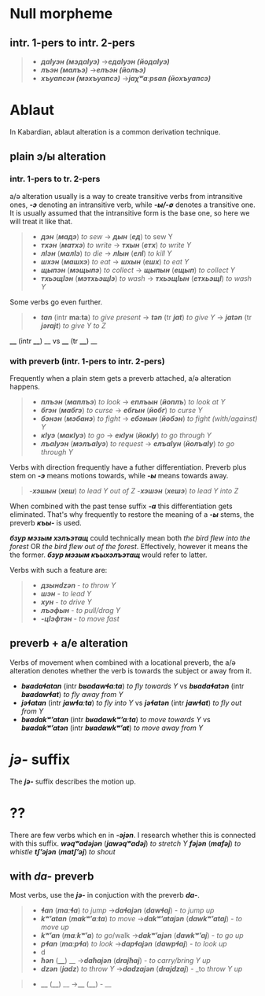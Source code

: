 
# Null morpheme
## intr. 1-pers to intr. 2-pers
>- **_даIуэн (мэдаIуэ)_** ->**_едаIуэн (йодаIуэ)_**
>- **_лъэн (малъэ)_** ->**_елъэн (йолъэ)_**
>- **_хъуапсэн (мэхъуапсэ)_** ->**_jaχʷaːpsan (йохъуапсэ)_**

# Ablaut
In Kabardian, ablaut alteration is a common derivation technique.
## plain э/ы alteration
### intr. 1-pers to tr. 2-pers
a/ə alteration usually is a way to create transitive verbs from intransitive ones, **_-э_** denoting an intransitive verb, while **_-ы/-∅_** denotes a transitive one. It is usually assumed that the intransitive form is the base one, so here we will treat it like that.

>- **_дэн_** (**_мадэ_**) _to sew_ -> **_дын_** (**_ед_**) to sew Y
>- **_тхэн_** (**_матхэ_**) _to write_ -> **_тхын_** (**_етх_**) _to write Y_
>- **_лIэн_** (**_малIэ_**) _to die_ -> **_лIын_** (**_елI_**) _to kill Y_
>- **_шхэн_** (**_машхэ_**) _to eat_ -> **_шхын_** (**_ешх_**) _to eat Y_
>- **_щыпэн_** (**_мэщыпэ_**) _to collect_ -> **_щыпын_** (**_ещып_**) _to collect Y_
>- **_тхьэщIэн_** (**_мэтхьэщIэ_**) _to wash_ -> **_тхьэщIын_** (**_етхьэщI_**) _to wash Y_

Some verbs go even further.
>- **_tan_** (intr **maːta**) _to give present_ -> **_tən_** (tr **_jat_**) _to give Y_ -> **_jatən_** (tr **_jərajt_**) _to give Y to Z_

**__** (intr **__**) __ vs **__** (tr **__**) __

### with preverb (intr. 1-pers to intr. 2-pers)
Frequently when a plain stem gets a preverb attached, a/ə alteration happens.

>- **_плъэн_** (**_маплъэ_**) _to look_ -> **_еплъын_** (**_йоплъ_**) _to look at Y_
>- **_бгэн_** (**_мабгэ_**) _to curse_ -> **_ебгын_** (**_йобг_**) _to curse Y_
>- **_бэнэн_** (**_мэбанэ_**) _to fight_ -> **_ебэнын_** (**_йобэн_**) _to fight (with/against) Y_
>- **_кIуэ_** (**_макIуэ_**) _to go_ -> **_екIун_** (**_йокIу_**) _to go through Y_
>- **_лъаIуэн_** (**_мэлъаIуэ_**) _to request_ -> **_елъаIун_** (**_йолъаIу_**) _to go through Y_

Verbs with direction frequently have a futher differentiation. Preverb plus stem on **_-э_** means motions towards, while **_-ы_** means towards away.

>-**_хэшын_** (**_хеш_**) _to lead Y out of Z_
>-**_хэшэн_** (**_хешэ_**) _to lead Y into Z_

When combined with the past tense suffix **_-а_** this differentiation gets eliminated. That's why frequently to restore the meaning of a **_-ы_** stems, the preverb **_къы-_** is used.

**_бзур мэзым хэлъэтащ_** could technically mean both _the bird flew into the forest_ OR _the bird flew out of the forest_. Effectively, however it means the the former. **_бзур мэзым къыхэлъэтащ_** would refer to latter.

Verbs with such a feature are:
>- **_дзынdzən_** - _to throw Y_
>- **_шэн_** - _to lead Y_
>- **_хун_** - _to drive Y_
>- **_лъэфын_** - _to pull/drag Y_
>- **_-цIэфтэн_** - _to move fast_
## preverb + a/e alteration
Verbs of movement when combined with a locational preverb, the a/ə alteration denotes whether the verb is towards the subject or away from it.

- **_bʁadaɬatan_** (intr **_bʁadawɬaːta_**) _to fly towards Y_ vs **_bʁadaɬatən_** (intr **_bʁadawɬat_**) _to fly away from Y_
- **_jəɬatan_** (intr **_jawɬaːta_**) _to fly into Y_ vs **_jəɬatən_** (intr **_jawɬat_**) _to fly out from Y_
- **_bʁadakʷʼatan_** (intr **_bʁadawkʷʼaːta_**) _to move towards Y_ vs **_bʁadakʷʼatən_** (intr **_bʁadawkʷʼat_**) _to move away from Y_

# **_jə-_** suffix
The **_jə-_** suffix describes the motion up.


# ??
There are few verbs which en in **_-əjən_**. I research whether this is connected with this suffix.
**_wəqʷadəjən_** (**_jawəqʷadəj_**) _to stretch Y_
**_fəjən_** (**_mafəj_**) _to whistle_
**_tʃʼəjən_** (**_matʃʼəj_**) _to shout_

## with **_da-_** preverb
Most verbs, use the **_jə-_** in conjuction with the preverb **_da-_**.


>- **_ɬan_** (**_maːɬa_**) _to jump_ ->**_daɬajən_** (**_dawɬaj_**) - _to jump up_
>- **_kʷʼatan_** (**_makʷʼaːta_**) _to move_ ->**_dakʷʼatajən_** (**_dawkʷʼataj_**) - _to move up_
>- **_kʷʼan_** (**_maːkʷʼa_**) _to go_/walk ->**_dakʷʼajən_** (**_dawkʷʼaj_**) - _to go up_
>- **_pɬan_** (**_maːpɬa_**) _to look_ ->**_dapɬajən_** (**_dawpɬaj_**) - _to look up_
>- d
>- **_ħən_** (**__**) __ ->**_daħajən_** (**_drajħaj_**) - _to carry/bring Y up_
>- **_dzən_** (**_jadz_**) _to throw Y_ ->**_dadzajən_** (**_drajdzaj_**) - _to _throw Y up_

>- **__** (**__**) __ ->**__** (**__**) - __